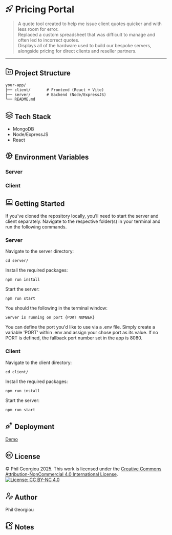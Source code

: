 # <svg xmlns="http://www.w3.org/2000/svg" width="24" height="24" viewBox="0 0 24 24" fill="none" stroke="currentColor" stroke-width="2" stroke-linecap="round" stroke-linejoin="round" class="lucide lucide-rocket-icon lucide-rocket"><path d="M4.5 16.5c-1.5 1.26-2 5-2 5s3.74-.5 5-2c.71-.84.7-2.13-.09-2.91a2.18 2.18 0 0 0-2.91-.09z"/><path d="m12 15-3-3a22 22 0 0 1 2-3.95A12.88 12.88 0 0 1 22 2c0 2.72-.78 7.5-6 11a22.35 22.35 0 0 1-4 2z"/><path d="M9 12H4s.55-3.03 2-4c1.62-1.08 5 0 5 0"/><path d="M12 15v5s3.03-.55 4-2c1.08-1.62 0-5 0-5"/></svg> Pricing Portal

> A quote tool created to help me issue client quotes quicker and with less room for error.<br>
> Replaced a custom spreadsheet that was difficult to manage and often led to incorrect quotes.<br>
> Displays all of the hardware used to build our bespoke servers, alongside pricing for direct clients and reseller partners.<br>

---

## <svg xmlns="http://www.w3.org/2000/svg" width="24" height="24" viewBox="0 0 24 24" fill="none" stroke="currentColor" stroke-width="2" stroke-linecap="round" stroke-linejoin="round" class="lucide lucide-folder-code-icon lucide-folder-code"><path d="M10 10.5 8 13l2 2.5"/><path d="m14 10.5 2 2.5-2 2.5"/><path d="M20 20a2 2 0 0 0 2-2V8a2 2 0 0 0-2-2h-7.9a2 2 0 0 1-1.69-.9L9.6 3.9A2 2 0 0 0 7.93 3H4a2 2 0 0 0-2 2v13a2 2 0 0 0 2 2z"/></svg> Project Structure

```txt
your-app/
├── client/       # Frontend (React + Vite)
├── server/       # Backend (Node/ExpressJS)
└── README.md
```

## <svg xmlns="http://www.w3.org/2000/svg" width="24" height="24" viewBox="0 0 24 24" fill="none" stroke="currentColor" stroke-width="2" stroke-linecap="round" stroke-linejoin="round" class="lucide lucide-layers-icon lucide-layers"><path d="M12.83 2.18a2 2 0 0 0-1.66 0L2.6 6.08a1 1 0 0 0 0 1.83l8.58 3.91a2 2 0 0 0 1.66 0l8.58-3.9a1 1 0 0 0 0-1.83z"/><path d="M2 12a1 1 0 0 0 .58.91l8.6 3.91a2 2 0 0 0 1.65 0l8.58-3.9A1 1 0 0 0 22 12"/><path d="M2 17a1 1 0 0 0 .58.91l8.6 3.91a2 2 0 0 0 1.65 0l8.58-3.9A1 1 0 0 0 22 17"/></svg> Tech Stack

-   MongoDB
-   Node/ExpressJS
-   React

## <svg xmlns="http://www.w3.org/2000/svg" width="24" height="24" viewBox="0 0 24 24" fill="none" stroke="currentColor" stroke-width="2" stroke-linecap="round" stroke-linejoin="round" class="lucide lucide-cog-icon lucide-cog"><path d="M12 20a8 8 0 1 0 0-16 8 8 0 0 0 0 16Z"/><path d="M12 14a2 2 0 1 0 0-4 2 2 0 0 0 0 4Z"/><path d="M12 2v2"/><path d="M12 22v-2"/><path d="m17 20.66-1-1.73"/><path d="M11 10.27 7 3.34"/><path d="m20.66 17-1.73-1"/><path d="m3.34 7 1.73 1"/><path d="M14 12h8"/><path d="M2 12h2"/><path d="m20.66 7-1.73 1"/><path d="m3.34 17 1.73-1"/><path d="m17 3.34-1 1.73"/><path d="m11 13.73-4 6.93"/></svg> Environment Variables

### Server

### Client

## <svg xmlns="http://www.w3.org/2000/svg" width="24" height="24" viewBox="0 0 24 24" fill="none" stroke="currentColor" stroke-width="2" stroke-linecap="round" stroke-linejoin="round" class="lucide lucide-laptop-minimal-check-icon lucide-laptop-minimal-check"><path d="M2 20h20"/><path d="m9 10 2 2 4-4"/><rect x="3" y="4" width="18" height="12" rx="2"/></svg> Getting Started

If you've cloned the repository locally, you'll need to start the server and client separately.
Navigate to the respective folder(s) in your terminal and run the following commands.

### Server

Navigate to the server directory:

`cd server/`

Install the required packages:

`npm run install`

Start the server:

`npm run start`

You should the following in the terminal window:

`Server is running on port {PORT NUMBER}`

You can define the port you'd like to use via a .env file. Simply create a variable 'PORT' within .env and assign your chose port as its value.
If no PORT is defined, the fallback port number set in the app is 8080.

### Client

Navigate to the client directory:

`cd client/`

Install the required packages:

`npm run install`

Start the server:

`npm run start`

## <svg xmlns="http://www.w3.org/2000/svg" width="24" height="24" viewBox="0 0 24 24" fill="none" stroke="currentColor" stroke-width="2" stroke-linecap="round" stroke-linejoin="round" class="lucide lucide-plug-zap-icon lucide-plug-zap"><path d="M6.3 20.3a2.4 2.4 0 0 0 3.4 0L12 18l-6-6-2.3 2.3a2.4 2.4 0 0 0 0 3.4Z"/><path d="m2 22 3-3"/><path d="M7.5 13.5 10 11"/><path d="M10.5 16.5 13 14"/><path d="m18 3-4 4h6l-4 4"/></svg> Deployment

[Demo](https://pricingportal.netlify.app/)

## <svg xmlns="http://www.w3.org/2000/svg" width="24" height="24" viewBox="0 0 24 24" fill="none" stroke="currentColor" stroke-width="2" stroke-linecap="round" stroke-linejoin="round" class="lucide lucide-creative-commons-icon lucide-creative-commons"><circle cx="12" cy="12" r="10"/><path d="M10 9.3a2.8 2.8 0 0 0-3.5 1 3.1 3.1 0 0 0 0 3.4 2.7 2.7 0 0 0 3.5 1"/><path d="M17 9.3a2.8 2.8 0 0 0-3.5 1 3.1 3.1 0 0 0 0 3.4 2.7 2.7 0 0 0 3.5 1"/></svg> License

© Phil Georgiou 2025. This work is licensed under the [Creative Commons Attribution-NonCommercial 4.0 International License](https://creativecommons.org/licenses/by-nc/4.0/).
[![License: CC BY-NC 4.0](https://img.shields.io/badge/License-CC%20BY--NC%204.0-lightgrey.svg)](https://creativecommons.org/licenses/by-nc/4.0/)

## <svg xmlns="http://www.w3.org/2000/svg" width="24" height="24" viewBox="0 0 24 24" fill="none" stroke="currentColor" stroke-width="2" stroke-linecap="round" stroke-linejoin="round" class="lucide lucide-user-pen-icon lucide-user-pen"><path d="M11.5 15H7a4 4 0 0 0-4 4v2"/><path d="M21.378 16.626a1 1 0 0 0-3.004-3.004l-4.01 4.012a2 2 0 0 0-.506.854l-.837 2.87a.5.5 0 0 0 .62.62l2.87-.837a2 2 0 0 0 .854-.506z"/><circle cx="10" cy="7" r="4"/></svg> Author

Phil Georgiou

## <svg xmlns="http://www.w3.org/2000/svg" width="24" height="24" viewBox="0 0 24 24" fill="none" stroke="currentColor" stroke-width="2" stroke-linecap="round" stroke-linejoin="round" class="lucide lucide-notebook-pen-icon lucide-notebook-pen"><path d="M13.4 2H6a2 2 0 0 0-2 2v16a2 2 0 0 0 2 2h12a2 2 0 0 0 2-2v-7.4"/><path d="M2 6h4"/><path d="M2 10h4"/><path d="M2 14h4"/><path d="M2 18h4"/><path d="M21.378 5.626a1 1 0 1 0-3.004-3.004l-5.01 5.012a2 2 0 0 0-.506.854l-.837 2.87a.5.5 0 0 0 .62.62l2.87-.837a2 2 0 0 0 .854-.506z"/></svg> Notes
